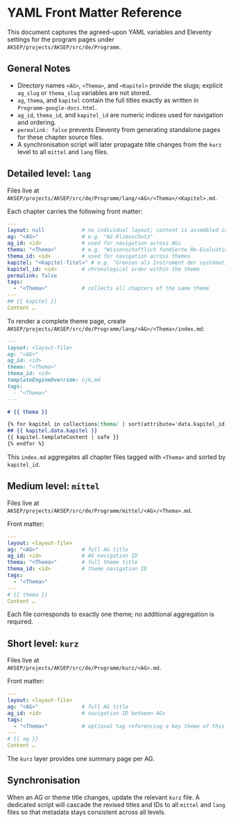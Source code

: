 # YAML Front Matter Reference

This document captures the agreed-upon YAML variables and Eleventy settings for the program pages under `AKSEP/projects/AKSEP/src/de/Programm`.

## General Notes
- Directory names `<AG>`, `<Thema>`, and `<Kapitel>` provide the slugs; explicit `ag_slug` or `thema_slug` variables are not stored.
- `ag`, `thema`, and `kapitel` contain the full titles exactly as written in `Programm-google-docs.html`.
- `ag_id`, `thema_id`, and `kapitel_id` are numeric indices used for navigation and ordering.
- `permalink: false` prevents Eleventy from generating standalone pages for these chapter source files.
- A synchronisation script will later propagate title changes from the `kurz` level to all `mittel` and `lang` files.

## Detailed level: `lang`
Files live at  
`AKSEP/projects/AKSEP/src/de/Programm/lang/<AG>/<Thema>/<Kapitel>.md`.

Each chapter carries the following front matter:

```yaml
---
layout: null            # no individual layout; content is assembled into the theme page
ag: "<AG>"              # e.g. "AG Klimaschutz"
ag_id: <id>             # used for navigation across AGs
thema: "<Thema>"        # e.g. "Wissenschaftlich fundierte Re-Evaluation offizieller Ernährungsempfehlungen"
thema_id: <id>          # used for navigation across themes
kapitel: "<Kapitel-Titel>" # e.g. "Grenzen als Instrument der systematischen Erfassung und Sicherheit"
kapitel_id: <id>        # chronological order within the theme
permalink: false
tags:
  - "<Thema>"           # collects all chapters of the same theme
---
## {{ kapitel }}
Content …
```

To render a complete theme page, create  
`AKSEP/projects/AKSEP/src/de/Programm/lang/<AG>/<Thema>/index.md`:

```markdown
---
layout: <layout-file>
ag: "<AG>"
ag_id: <id>
thema: "<Thema>"
thema_id: <id>
templateEngineOverride: njk,md
tags:
  - "<Thema>"
---

# {{ thema }}

{% for kapitel in collections[thema] | sort(attribute='data.kapitel_id') %}
## {{ kapitel.data.kapitel }}
{{ kapitel.templateContent | safe }}
{% endfor %}
```

This `index.md` aggregates all chapter files tagged with `<Thema>` and sorted by `kapitel_id`.

## Medium level: `mittel`
Files live at  
`AKSEP/projects/AKSEP/src/de/Programm/mittel/<AG>/<Thema>.md`.

Front matter:

```yaml
---
layout: <layout-file>
ag: "<AG>"              # full AG title
ag_id: <id>             # AG navigation ID
thema: "<Thema>"        # full theme title
thema_id: <id>          # theme navigation ID
tags:
  - "<Thema>"
---
# {{ thema }}
Content …
```

Each file corresponds to exactly one theme; no additional aggregation is required.

## Short level: `kurz`
Files live at  
`AKSEP/projects/AKSEP/src/de/Programm/kurz/<AG>.md`.

Front matter:

```yaml
---
layout: <layout-file>
ag: "<AG>"              # full AG title
ag_id: <id>             # navigation ID between AGs
tags:
  - "<Thema>"           # optional tag referencing a key theme of this AG
---
# {{ ag }}
Content …
```

The `kurz` layer provides one summary page per AG.

## Synchronisation
When an AG or theme title changes, update the relevant `kurz` file. A dedicated script will cascade the revised titles and IDs to all `mittel` and `lang` files so that metadata stays consistent across all levels.

